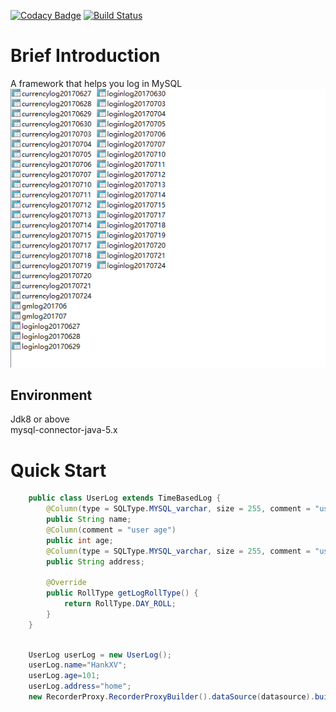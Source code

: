 [![Codacy Badge](https://api.codacy.com/project/badge/Grade/8558598883684247a0e568b7ad30bf4d)](https://www.codacy.com/app/104381832/Recorder?utm_source=github.com&amp;utm_medium=referral&amp;utm_content=HankXV/Recorder&amp;utm_campaign=Badge_Grade)
[![Build Status](https://travis-ci.org/HankXV/Recorder.svg?branch=master)](https://travis-ci.org/HankXV/Recorder)
# Brief Introduction
A framework that helps you log in MySQL<br>
![](https://github.com/HankXV/Recorder/blob/master/recorder-thumb.png)
## Environment
Jdk8 or above<br>
mysql-connector-java-5.x
# Quick Start
```java
	public class UserLog extends TimeBasedLog {
		@Column(type = SQLType.MYSQL_varchar, size = 255, comment = "user name")
		public String name;
		@Column(comment = "user age")
		public int age;
		@Column(type = SQLType.MYSQL_varchar, size = 255, comment = "user address")
		public String address;
	
		@Override
		public RollType getLogRollType() {
			return RollType.DAY_ROLL;
		}
	}
```
```java

	UserLog userLog = new UserLog();
	userLog.name="HankXV";
	userLog.age=101;
	userLog.address="home";
	new RecorderProxy.RecorderProxyBuilder().dataSource(datasource).build().execute(userLog);
		
```
